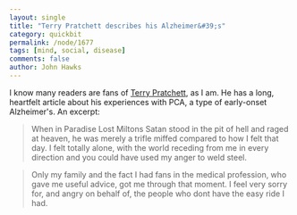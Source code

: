 ```yaml
---
layout: single 
title: "Terry Pratchett describes his Alzheimer&#39;s" 
category: quickbit
permalink: /node/1677
tags: [mind, social, disease] 
comments: false 
author: John Hawks 
---
```


I know many readers are fans of <a href="http://en.wikipedia.org/wiki/Terry_pratchett">Terry Pratchett</a>, as I am. He has a long, heartfelt article about his experiences with PCA, a type of early-onset Alzheimer's. An excerpt:

<blockquote>When in Paradise Lost Miltons Satan stood in the pit of hell and raged at heaven, he was merely a trifle miffed compared to how I felt that day. I felt totally alone, with the world receding from me in every direction and you could have used my anger to weld steel. </blockquote>

<blockquote>Only my family and the fact I had fans in the medical profession, who gave me useful advice, got me through that moment. I feel very sorry for, and angry on behalf of, the people who dont have the easy ride I had. </blockquote>


